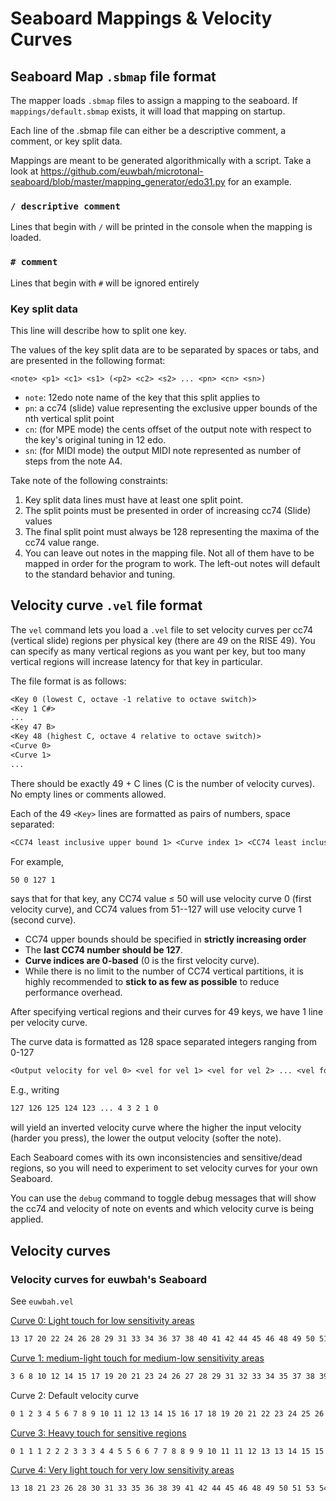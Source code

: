 # Seaboard Mappings & Velocity Curves

## Seaboard Map `.sbmap` file format

The mapper loads `.sbmap` files to assign a mapping to the seaboard.
If `mappings/default.sbmap` exists, it will load that mapping on
startup.

Each line of the .sbmap file can either be a descriptive comment,
a comment, or key split data.

Mappings are meant to be generated algorithmically with a script.
Take a look at https://github.com/euwbah/microtonal-seaboard/blob/master/mapping_generator/edo31.py
for an example.

### `/ descriptive comment`

Lines that begin with `/` will be printed in the console
when the mapping is loaded.

### `# comment`

Lines that begin with `#` will be ignored entirely

### Key split data

This line will describe how to split one key.

The values of the key split data are to be separated by spaces
or tabs, and are presented in the following format:

`<note> <p1> <c1> <s1> (<p2> <c2> <s2> ... <pn> <cn> <sn>)`

- `note`: 12edo note name of the key that this split applies to
- `pn`: a cc74 (slide) value representing the exclusive upper bounds
   of the nth vertical split point
- `cn`: (for MPE mode) the cents offset of the output note with respect to the
   key's original tuning in 12 edo.
- `sn`: (for MIDI mode) the output MIDI note represented as number of
   steps from the note A4.

Take note of the following constraints:

1. Key split data lines must have at least one split point.
2. The split points must be presented in order of increasing
   cc74 (Slide) values
3. The final split point must always be 128 representing the
   maxima of the cc74 value range.
4. You can leave out notes in the mapping file. Not all
   of them have to be mapped in order for the program to work.
   The left-out notes will default to the standard behavior
   and tuning.

## Velocity curve `.vel` file format

The `vel` command lets you load a `.vel` file to set velocity curves per cc74 (vertical slide) regions per physical key (there are 49 on the RISE 49). You can specify as many vertical regions as you want per key, but too many vertical regions will increase latency for that key in particular.

The file format is as follows:

```txt
<Key 0 (lowest C, octave -1 relative to octave switch)>
<Key 1 C#>
...
<Key 47 B>
<Key 48 (highest C, octave 4 relative to octave switch)>
<Curve 0>
<Curve 1>
...
```

There should be exactly 49 + C lines (C is the number of velocity curves). No empty lines or comments allowed.

Each of the 49 `<Key>` lines are formatted as pairs of numbers, space separated:

```txt
<CC74 least inclusive upper bound 1> <Curve index 1> <CC74 least inclusive upper bound 2> <Curve index 2> ...
```

For example,

```txt
50 0 127 1
```

says that for that key, any CC74 value &le; 50 will use velocity curve 0 (first velocity curve), and CC74 values from 51--127 will use velocity curve 1 (second curve).

- CC74 upper bounds should be specified in **strictly increasing order**
- The **last CC74 number should be 127**.
- **Curve indices are 0-based** (0 is the first velocity curve).
- While there is no limit to the number of CC74 vertical partitions, it is highly recommended to **stick to as few as possible** to reduce performance overhead.


After specifying vertical regions and their curves for 49 keys, we have 1 line per velocity curve.

The curve data is formatted as 128 space separated integers ranging from 0-127

```txt
<Output velocity for vel 0> <vel for vel 1> <vel for vel 2> ... <vel for vel 127>
```

E.g., writing

```txt
127 126 125 124 123 ... 4 3 2 1 0
```

will yield an inverted velocity curve where the higher the input velocity (harder you press), the lower the output velocity (softer the note).

Each Seaboard comes with its own inconsistencies and sensitive/dead regions, so you will need to experiment to set velocity curves for your own Seaboard.

You can use the `debug` command to toggle debug messages that will show the cc74 and velocity of note on events and which velocity curve is being applied.

## Velocity curves

### Velocity curves for euwbah's Seaboard

See `euwbah.vel`

[Curve 0: Light touch for low sensitivity areas](https://www.desmos.com/calculator/scfo7kcuai)

```txt
13 17 20 22 24 26 28 29 31 33 34 36 37 38 40 41 42 44 45 46 48 49 50 51 52 53 55 56 57 58 59 60 61 62 63 64 65 65 66 67 67 68 69 70 70 71 72 72 73 74 74 75 76 76 77 78 78 79 80 81 81 82 83 83 84 85 85 86 87 87 88 89 90 90 91 92 92 93 94 94 95 96 96 97 98 98 99 100 101 101 102 103 103 104 105 105 106 107 107 108 109 110 110 111 112 112 113 114 114 115 116 116 117 118 118 119 120 121 121 122 123 123 124 125 125 126 127 127
```

[Curve 1: medium-light touch for medium-low sensitivity areas](https://www.desmos.com/calculator/o3wzney1qh)

```txt
3 6 8 10 12 14 15 17 19 20 21 23 24 26 27 28 29 31 32 33 34 35 37 38 39 40 41 42 43 44 46 47 48 49 50 51 52 53 54 55 56 57 58 59 60 61 62 63 64 65 66 67 68 68 69 70 71 72 73 74 75 76 77 78 78 79 80 81 82 82 83 84 85 85 86 87 88 88 89 90 91 92 92 93 94 95 95 96 97 98 98 99 100 101 102 102 103 104 105 105 106 107 108 109 109 110 111 112 112 113 114 115 115 116 117 118 119 119 120 121 122 122 123 124 125 125 126 127
```

Curve 2: Default velocity curve

```txt
0 1 2 3 4 5 6 7 8 9 10 11 12 13 14 15 16 17 18 19 20 21 22 23 24 25 26 27 28 29 30 31 32 33 34 35 36 37 38 39 40 41 42 43 44 45 46 47 48 49 50 51 52 53 54 55 56 57 58 59 60 61 62 63 64 65 66 67 68 69 70 71 72 73 74 75 76 77 78 79 80 81 82 83 84 85 86 87 88 89 90 91 92 93 94 95 96 97 98 99 100 101 102 103 104 105 106 107 108 109 110 111 112 113 114 115 116 117 118 119 120 121 122 123 124 125 126 127
```

[Curve 3:  Heavy touch for sensitive regions](https://www.desmos.com/calculator/bverl3ybw2)

```txt
0 1 1 1 2 2 2 3 3 3 4 4 5 5 6 6 7 7 8 8 9 9 10 11 11 12 13 13 14 15 15 16 17 18 18 19 20 21 22 22 23 24 25 26 27 28 28 29 30 31 32 33 34 35 36 37 38 39 40 41 42 43 44 45 46 47 48 49 50 51 53 54 55 56 57 58 59 60 62 63 64 65 66 68 69 70 71 72 74 75 76 77 79 80 81 83 84 85 86 88 89 90 92 93 94 96 97 98 100 101 103 104 105 107 108 110 111 112 114 115 117 118 120 121 123 124 126 127
```

[Curve 4: Very light touch for very low sensitivity areas](https://www.desmos.com/calculator/mrcpttdopu)

```txt
13 18 21 23 26 28 30 31 33 35 36 38 39 41 42 44 45 46 48 49 50 51 53 54 55 56 57 58 60 61 62 63 64 65 66 67 68 69 70 71 72 73 74 75 76 77 78 79 80 80 81 82 83 84 85 86 87 88 88 89 90 91 92 93 93 94 94 95 95 96 97 97 98 98 99 99 100 100 101 101 102 102 103 103 104 105 105 106 106 107 107 108 108 109 109 110 110 111 112 112 113 113 114 114 115 115 116 116 117 117 118 118 119 120 120 121 121 122 122 123 123 124 124 125 125 126 126 127
```
